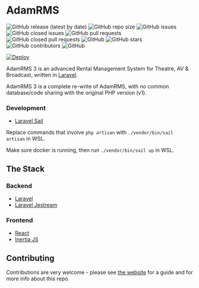 # AdamRMS

![GitHub release (latest by date)](https://img.shields.io/github/v/release/adam-rms/adam-rms)
![GitHub repo size](https://img.shields.io/github/repo-size/adam-rms/adam-rms)
![GitHub issues](https://img.shields.io/github/issues/adam-rms/adam-rms)
![GitHub closed issues](https://img.shields.io/github/issues-closed/adam-rms/adam-rms)
![GitHub pull requests](https://img.shields.io/github/issues-pr/adam-rms/adam-rms)
![GitHub closed pull requests](https://img.shields.io/github/issues-pr-closed/adam-rms/adam-rms)
![GitHub](https://img.shields.io/github/license/adam-rms/adam-rms)
![GitHub stars](https://img.shields.io/github/stars/adam-rms/adam-rms)
![GitHub contributors](https://img.shields.io/github/contributors/adam-rms/adam-rms)
![GitHub](https://img.shields.io/github/release/adam-rms/adam-rms/all)


[![Deploy](https://www.herokucdn.com/deploy/button.svg)](https://heroku.com/deploy)

AdamRMS 3 is an advanced Rental Management System for Theatre, AV & Broadcast, written in [Laravel](https://github.com/laravel/laravel).

AdamRMS 3 is a complete re-write of AdamRMS, with no common database/code sharing with the original PHP version (v1).



### Development 

 - [Laravel Sail](https://github.com/laravel/sail)

Replace commands that involve `php artisan` with `./vendor/bin/sail artisan` in WSL.

Make sure docker is running, then run `./vendor/bin/sail up` in WSL.

## The Stack

### Backend

 - [Laravel](https://github.com/laravel/laravel)
 - [Laravel Jestream](https://github.com/laravel/jetstream)

### Frontend 

- [React](https://github.com/facebook/react)
- [Inertia JS](https://github.com/inertiajs/inertia)

## Contributing 

Contributions are very welcome - please see [the website](https://adam-rms.com/contributing) for a guide and for more info about this repo.
